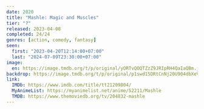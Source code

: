 ```yaml
---
date: 2020
title: "Mashle: Magic and Muscles"
tier: "?"
released: 2023-04-08
completed: 24/24
genres: [action, comedy, fantasy]
seen:
  first: "2023-04-20T12:14:00+07:00"
  last: "2024-07-09T23:30:00+07:00"
image:
  en: https://image.tmdb.org/t/p/original/yORTvQOQTZzZ9JRIpRH4QaIaQBm.jpg
backdrop: https://image.tmdb.org/t/p/original/p1swd15DRtCnNj20U904dbXeVsi.jpg
link:
  IMDb: https://www.imdb.com/title/tt21209804/
  MyAnimeList: https://myanimelist.net/anime/52211/Mashle
  TMDB: https://www.themoviedb.org/tv/204832-mashle
---
```

